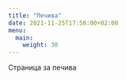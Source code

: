 ```yaml
---
title: "Печива"
date: 2021-11-25T17:58:00+02:00
menu:
  main:
    weight: 30
---
```

Страница за печива